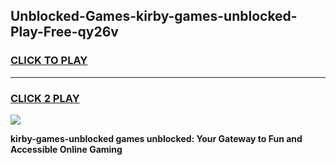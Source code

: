 
## Unblocked-Games-kirby-games-unblocked-Play-Free-qy26v
<h3>
<a href="https://premium76.site?title=kirby-games-unblocked&ref=19M">CLICK TO PLAY</a></h3>
<hr>

<h3>
<a href="https://premium76.site?title=kirby-games-unblocked&ref=19M">CLICK 2 PLAY</a>
  
</h3>

<a href="https://premium76.site?title=kirby-games-unblocked&ref=19M"><img src="https://clearcache.store/games.png"></a>


**kirby-games-unblocked games unblocked: Your Gateway to Fun and Accessible Online Gaming**
